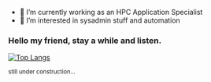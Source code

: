 - 🔭 I’m currently working as an HPC Application Specialist
- 🌱 I’m interested in sysadmin stuff and automation

### Hello my friend, stay a while and listen.
<!-- ![](https://komarev.com/ghpvc/?username=anselmicz) -->

[![Top Langs](https://github-readme-stats.vercel.app/api/top-langs/?username=anselmicz)](https://github.com/anuraghazra/github-readme-stats)

<sub>still under construction...</sub>

